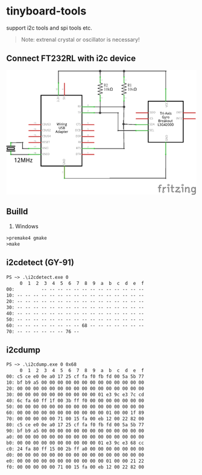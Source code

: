# tinyboard-tools
support i2c tools and spi tools etc.
>  Note: extrenal crystal or oscillator is necessary!

## Connect FT232RL with i2c device
![SCH](./img/sch_schem.png)

## Builld
1. Windows
```
>premake4 gmake
>make
```

## i2cdetect (GY-91)
```
PS ~> .\i2cdetect.exe 0
     0  1  2  3  4  5  6  7  8  9  a  b  c  d  e  f
00:          -- -- -- -- -- -- -- -- -- -- -- -- --
10: -- -- -- -- -- -- -- -- -- -- -- -- -- -- -- --
20: -- -- -- -- -- -- -- -- -- -- -- -- -- -- -- --
30: -- -- -- -- -- -- -- -- -- -- -- -- -- -- -- --
40: -- -- -- -- -- -- -- -- -- -- -- -- -- -- -- --
50: -- -- -- -- -- -- -- -- -- -- -- -- -- -- -- --
60: -- -- -- -- -- -- -- -- 68 -- -- -- -- -- -- --
70: -- -- -- -- -- -- 76 --
```

## i2cdump
```
PS ~> .\i2cdump.exe 0 0x68
     0  1  2  3  4  5  6  7  8  9  a  b  c  d  e  f
00: c5 ce e0 0e a0 17 25 cf fa f0 fb fd 00 5a 5b 77
10: bf b9 a5 00 00 00 00 00 00 00 00 00 00 00 00 00
20: 00 00 00 00 00 00 00 00 00 00 00 00 00 00 00 00
30: 00 00 00 00 00 00 00 00 00 00 01 e3 9c e3 7c cd
40: 6c fa 60 ff 1f 00 3b ff f0 00 00 00 00 00 00 00
50: 00 00 00 00 00 00 00 00 00 00 00 00 00 00 00 00
60: 00 00 00 00 00 00 00 00 00 00 00 01 00 00 1f 89
70: 00 00 00 00 00 71 00 15 fa 00 eb 12 00 22 82 00
80: c5 ce e0 0e a0 17 25 cf fa f0 fb fd 00 5a 5b 77
90: bf b9 a5 00 00 00 00 00 00 00 00 00 00 00 00 00
a0: 00 00 00 00 00 00 00 00 00 00 00 00 00 00 00 00
b0: 00 00 00 00 00 00 00 00 00 00 01 e3 9c e3 68 cc
c0: 24 fa 80 ff 15 00 2b ff a0 00 00 00 00 00 00 00
d0: 00 00 00 00 00 00 00 00 00 00 00 00 00 00 00 00
e0: 00 00 00 00 00 00 00 00 00 00 00 01 00 00 21 22
f0: 00 00 00 00 00 71 00 15 fa 00 eb 12 00 22 82 00
```